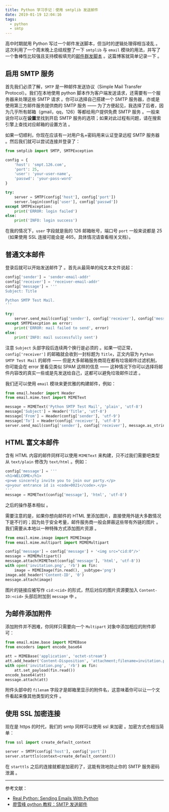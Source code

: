 ```yaml
---
title: Python 学习手记：使用 smtplib 发送邮件
date: 2019-01-19 12:04:16
tags:
  - python
  - smtp
---
```


高中时期就用 Python 写过一个邮件发送脚本，但当时的逻辑处理得相当凌乱 。这次利用了一个周末晚上总结规整了一下 `smtplib` 与 `email` 模块的用法，并写了一个鲁棒性比较强且支持模板填充的[邮件群发脚本](https://gist.github.com/queensferryme/fac00cb791b7d53e49ad12a72b19d754) 。这篇博客就简单记录一下 。

<!--more-->

## 启用 SMTP 服务

首先我们必须了解，`SMTP` 是一种邮件发送协议（Simple Mail Transfer Protocol）。我们在本地使用 python 脚本作为客户端发送请求，还需要有一个服务器来处理这些 SMTP 请求 。你可以选择自己搭建一个 SMTP 服务器，亦或是使用第三方邮件服务提供商的 SMTP 服务 —— 为了方便起见，我选择了后者，因为几乎所有邮箱（gmail，qq，126）等都给用户提供免费 SMTP 服务 。一般来说你可以在**设置**里找到开启 SMTP 服务的选项；如果对此过程有问题，请在搜索引擎上查找对应邮箱的设置方法 。

如果一切顺利，你现在应该有一对用户名+密码用来认证登录远程 SMTP 服务器 。然后我们就可以尝试连接并登录了：

```python
from smtplib import SMTP, SMTPException

config = {
    'host': 'smpt.126.com',
    'port': 25,
    'user': 'your-user-name',
    'passwd': 'your-pass-word'
}

try:
	server = SMTP(config['host'], config['port'])
	server.login(config['user'], config['passwd'])
except SMTPException:
    print('ERROR: login failed')
else:
    print('INFO: login success')
```

在我的情况下，`user` 字段就是我的 126 邮箱帐号，端口号 `port` 一般来说都是 25（如果使用 SSL 连接可能会是 465，具体情况请查看相关文档）。

## 普通文本邮件

登录后就可以开始发送邮件了 。首先从最简单的纯文本文件说起：

```python
config['sender'] = 'sender-email-addr'
config['receiver'] = 'receiver-email-addr'
config['message'] = '''
Subject: Title

Python SMTP Test Mail.
'''

try:
	server.send_mail(config['sender'], config['receiver'], config['message'])
except SMTPExecption as error:
    print('ERROR: mail failed to send', error)
else:
    print('INFO: mail successfully sent')
```

注意 `Subject` 头部字段后连续两个换行是必须的 。如果一切正常，`config['receiver']` 的邮箱就会收到一封标题为 `Title`，正文内容为 `Python SMTP Test Mail` 的邮件 —— 但是大多邮箱服务商现在都有垃圾邮件过滤机制，你可能会在 error 里看见类似 SPAM 这样的信息 —— 这种情况下你可以选择将邮件内容改的真实一些或是先发送给自己，这都可以避免垃圾邮件过滤 。

我们还可以使用 `email` 模块来更优雅的构建邮件，例如：

```python
from email.header import Header
from email.mime.text import MIMEText

message = MIMEText('Python SMTP Test Mail', 'plain', 'utf-8')
message['Subject'] = Header('Title', 'utf-8')
message['From'] = Header(config['sender'], 'utf-9')
message['To'] = Header(config['receiver'], 'utf-8')
server.send_mail(config['sender'], config['receiver'], message.as_string())
```

## HTML 富文本邮件

含有 HTML 内容的邮件同样可以使用 `MIMEText` 来构建，只不过我们需要吧类型从 `text/plain` 修改为 `text/html` 。例如：

```python
config['message'] = '''
<h1>WELCOME</h1>
<p>we sincerely invite you to join our party.</p>
<p>your entrance id is <code>0021</code>.</p>
'''
message = MIMEText(config['message'], 'html', 'utf-8')
```

之后的操作基本相似 。

需要注意的是，如果你想向邮件的 HTML 里添加图片，直接使用外链大多数情况下是不行的；因为处于安全考量，邮件服务商一般会屏蔽这些带有外链的图片 。我们需要从本地以一种特殊方式添加图片资源 。

```python
from email.mime.image import MIMEImage
from email.mime.multipart import MIMEMultipart

config['message'] = config['message'] + '<img src="cid:0"/>'
message = MIMEMultipart()
message.attach(MIMEText(config['message'], 'html', 'utf-8'))
with open('invitation.png', 'rb') as fin:
    image = MIMEImage(fin.read(), _subtype='png')
image.add_header('Content-ID', '0')
message.attach(image)
```

图片的链接应被写作 `cid:<cid>` 的形式，然后对应的图片资源要加入 `Content-ID:<cid>` 头部后附加到 `message` 中 。

## 为邮件添加附件

添加附件并不困难，你同样只需要向一个 `Multipart` 对象中添加相应的附件即可：

```python
from email.mime.base import MIMEBase
from encoders import encode_base64

att = MIMEBase('application', 'octet-stream')
att.add_header('Content-Disposition', 'attachment;filename=invitation.png')
with open('invitation.png', 'rb') as fin:
    att.set_payload(fin.read())
encode_base64(att)
message.attach(att)
```

附件头部中的 `filenam` 字段才是邮箱里显示的附件名，这意味着你可以让一个文件看起来像其他类型的文件 。

## 使用 SSL 加密连接

现在是 https 的时代，我们的 smtp 同样可以使用 ssl 来加密 。加密方式也相当简单：

```python
from ssl import create_default_context

server = SMTP(config['host'], config['port'])
server.starttls(context=create_default_content())
```

在 `starttls` 之后的连接就都是加密的了，这能有效地防止你的 SMTP 服务密码泄漏 。

------

参考文献：

- [Real Python: Sending Emails With Python](https://realpython.com/python-send-email/#make-a-csv-file-with-relevant-personal-info)
- [廖雪峰 python 教程：SMTP 发送邮件](https://www.liaoxuefeng.com/wiki/0014316089557264a6b348958f449949df42a6d3a2e542c000/001432005226355aadb8d4b2f3f42f6b1d6f2c5bd8d5263000)